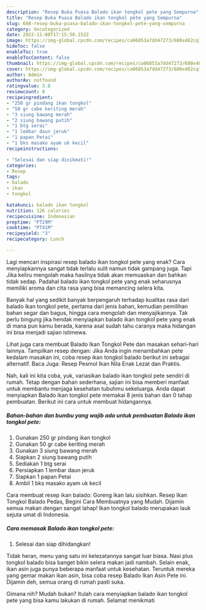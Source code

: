 ```yaml
---
description: "Resep Buka Puasa Balado ikan tongkol pete yang Sempurna"
title: "Resep Buka Puasa Balado ikan tongkol pete yang Sempurna"
slug: 608-resep-buka-puasa-balado-ikan-tongkol-pete-yang-sempurna
category: Uncategorized
date: 2022-11-08T17:15:50.152Z
image: https://img-global.cpcdn.com/recipes/ca06853a7dd47273/680x482cq70/balado-ikan-tongkol-pete-foto-resep-utama.jpg
hideToc: false
enableToc: true
enableTocContent: false
thumbnail: https://img-global.cpcdn.com/recipes/ca06853a7dd47273/680x482cq70/balado-ikan-tongkol-pete-foto-resep-utama.jpg
cover: https://img-global.cpcdn.com/recipes/ca06853a7dd47273/680x482cq70/balado-ikan-tongkol-pete-foto-resep-utama.jpg
author: Admin
authorAv: notfound
ratingvalue: 3.8
reviewcount: 8
recipeingredient:
- "250 gr pindang ikan tongkol"
- "50 gr cabe keriting merah"
- "3 siung bawang merah"
- "2 siung bawang putih"
- "1 btg serai"
- "1 lembar daun jeruk"
- "1 papan Petai"
- "1 bks masako ayam uk kecil"
recipeinstructions:

- "Selesai dan siap dinikmati!"
categories:
- Resep
tags:
- balado
- ikan
- tongkol

katakunci: balado ikan tongkol 
nutrition: 126 calories
recipecuisine: Indonesian
preptime: "PT29M"
cooktime: "PT41M"
recipeyield: "3"
recipecategory: Lunch

---
```



Lagi mencari inspirasi resep balado ikan tongkol pete yang enak? Cara menyiapkannya sangat tidak terlalu sulit namun tidak gampang juga. Tapi Jika keliru mengolah maka hasilnya tidak akan memuaskan dan bahkan tidak sedap. Padahal balado ikan tongkol pete yang enak seharusnya memiliki aroma dan cita rasa yang bisa memancing selera kita.


Banyak hal yang sedikit banyak berpengaruh terhadap kualitas rasa dari balado ikan tongkol pete, pertama dari jenis bahan, kemudian pemilihan bahan segar dan bagus, hingga cara mengolah dan menyajikannya. Tak perlu bingung jika hendak menyiapkan balado ikan tongkol pete yang enak di mana pun kamu berada, karena asal sudah tahu caranya maka hidangan ini bisa menjadi sajian istimewa.

Lihat juga cara membuat Balado Ikan Tongkol Pete dan masakan sehari-hari lainnya. Tampilkan resep dengan: Jika Anda ingin menambahkan pete kedalam masakan ini, coba resep ikan tongkol balado berikut ini sebagai alternatif. Baca Juga: Resep Pesmol Ikan Nila Enak Lezat dan Praktis.


Nah, kali ini kita coba, yuk, variasikan balado ikan tongkol pete sendiri di rumah. Tetap dengan bahan sederhana, sajian ini bisa memberi manfaat untuk membantu menjaga kesehatan tubuhmu sekeluarga. Anda dapat menyiapkan Balado ikan tongkol pete memakai 8 jenis bahan dan 0 tahap pembuatan. Berikut ini cara untuk membuat hidangannya.

<!--inarticleads1-->

##### Bahan-bahan dan bumbu yang wajib ada untuk pembuatan Balado ikan tongkol pete:

1. Gunakan 250 gr pindang ikan tongkol
1. Gunakan 50 gr cabe keriting merah
1. Gunakan 3 siung bawang merah
1. Siapkan 2 siung bawang putih
1. Sediakan 1 btg serai
1. Persiapkan 1 lembar daun jeruk
1. Siapkan 1 papan Petai
1. Ambil 1 bks masako ayam uk kecil


Cara membuat resep ikan balado: Goreng ikan lalu sisihkan. Resep Ikan Tongkol Balado Pedas, Begini Cara Membuatnya yang Mudah. Dijamin semua makan dengan sangat lahap! Ikan tongkol balado merupakan lauk sejuta umat di Indonesia. 

<!--inarticleads2-->

##### Cara memasak Balado ikan tongkol pete:


1. Selesai dan siap dihidangkan!

Tidak heran, menu yang satu ini kelezatannya sangat luar biasa. Nasi plus tongkol balado bisa banget bikin selera makan jadi nambah. Selain enak, ikan asin juga punya beberapa manfaat untuk kesehatan. Teruntuk mereka yang gemar makan ikan asin, bisa coba resep Balado Ikan Asin Pete ini. Dijamin deh, semua orang di rumah pasti suka. 

Gimana nih? Mudah bukan? Itulah cara menyiapkan balado ikan tongkol pete yang bisa kamu lakukan di rumah. Selamat menikmati
